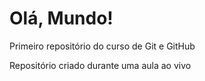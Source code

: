 # Olá, Mundo!
Primeiro repositório do curso de Git e GitHub

Repositório criado durante uma aula ao vivo
